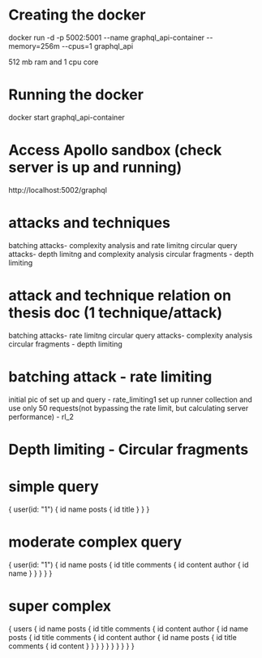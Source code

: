# Creating the docker
docker run -d -p 5002:5001 --name graphql_api-container --memory=256m --cpus=1 graphql_api

512 mb ram and 1 cpu core

# Running the docker
docker start graphql_api-container

# Access Apollo sandbox (check server is up and running)
http://localhost:5002/graphql

# attacks and techniques
batching attacks- complexity analysis and rate limitng
circular query attacks- depth limitng and complexity analysis
circular fragments - depth limiting

# attack and technique relation on thesis doc (1 technique/attack)
batching attacks- rate limitng
circular query attacks- complexity analysis
circular fragments - depth limiting

# batching attack - rate limiting
initial pic of set up and query - rate_limiting1
set up runner collection and use only 50 requests(not bypassing the rate limit, but calculating server performance) - rl_2

# Depth limiting - Circular fragments
# simple query

{
  user(id: "1") {
    id
    name
    posts {
      id
      title
    }
  }
}

# moderate complex query

{
  user(id: "1") {
    id
    name
    posts {
      id
      title
      comments {
        id
        content
        author {
          id
          name
        }
      }
    }
  }
}

# super complex
{
  users {
    id
    name
    posts {
      id
      title
      comments {
        id
        content
        author {
          id
          name
          posts {
            id
            title
            comments {
              id
              content
              author {
                id
                name
                posts {
                  id
                  title
                  comments {
                    id
                    content
                  }
                }
              }
            }
          }
        }
      }
    }
  }
}


